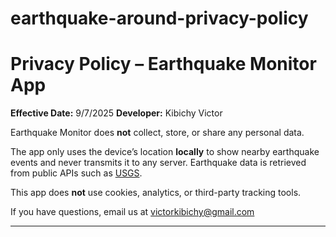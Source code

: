 # earthquake-around-privacy-policy


# Privacy Policy – Earthquake Monitor App

**Effective Date:** 9/7/2025
**Developer:** Kibichy Victor

Earthquake Monitor does **not** collect, store, or share any personal data.

The app only uses the device’s location **locally** to show nearby earthquake events and never transmits it to any server. Earthquake data is retrieved from public APIs such as [USGS](https://earthquake.usgs.gov/).

This app does **not** use cookies, analytics, or third-party tracking tools.

If you have questions, email us at victorkibichy@gmail.com

---
